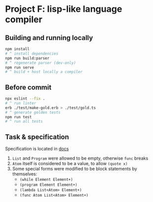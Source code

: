 # Project F: lisp-like language compiler

## Building and running locally
```bash
npm install
# ^ install dependencies
npm run build:parser
# ^ regenerate parser (dev-only)
npm run serve
# ^ build + host locally a compiler
```

## Before commit
```bash
npx eslint --fix .
# ^ run linter
erb ./test/make-gold.erb > ./test/gold.ts
# ^ generate golden tests
npm run test
# ^ run all tests
```

## Task & specification
Specification is located in [docs](doc/spec.pdf)

1. `List` and `Program` were allowed to be empty, otherwise `func` breaks
2. `Atom` itself is considered to be a value, to allow `(quote x)`
3. Some special forms were modified to be block statements by themselves:
   - `(while Element Element+)`
   - `(program Element Element+)`
   - `(lambda List<Atom> Element+)`
   - `(func Atom List<Atom> Element+)`
